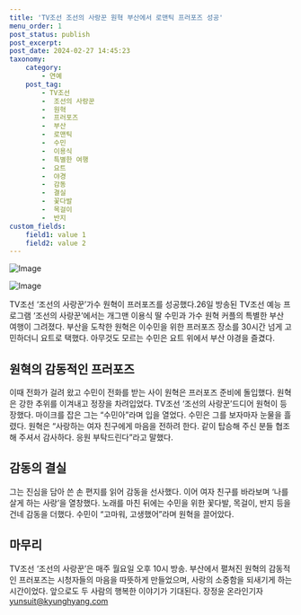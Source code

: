 ```yaml
---
title: 'TV조선 조선의 사랑꾼 원혁 부산에서 로맨틱 프러포즈 성공'
menu_order: 1
post_status: publish
post_excerpt: 
post_date: 2024-02-27 14:45:23
taxonomy:
    category:
        - 연예
    post_tag:
        - TV조선
        -  조선의 사랑꾼
        -  원혁
        -  프러포즈
        -  부산
        -  로맨틱
        -  수민
        -  이용식
        -  특별한 여행
        -  요트
        -  야경
        -  감동
        -  결실
        -  꽃다발
        -  목걸이
        -  반지
custom_fields:
    field1: value 1
    field2: value 2
---
```


![Image](https://mimgnews.pstatic.net/image/144/2024/02/27/0000945695_001_20240227080101239.png?type=w540)

![Image](https://ssl.pstatic.net/mimgnews/image/144/2024/02/27/0000945695_002_20240227080101296.png?type=w540)

TV조선 ‘조선의 사랑꾼’가수 원혁이 프러포즈를 성공했다.26일 방송된 TV조선 예능 프로그램 ‘조선의 사랑꾼’에서는 개그맨 이용식 딸 수민과 가수 원혁 커플의 특별한 부산 여행이 그려졌다. 부산을 도착한 원혁은 이수민을 위한 프러포즈 장소를 30시간 넘게 고민하더니 요트로 택했다. 아무것도 모르는 수민은 요트 위에서 부산 야경을 즐겼다.
## 원혁의 감동적인 프러포즈
이때 전화가 걸려 왔고 수민이 전화를 받는 사이 원혁은 프러포즈 준비에 돌입했다. 원혁은 강한 추위를 이겨내고 정장을 차려입었다. TV조선 ‘조선의 사랑꾼’드디어 원혁이 등장했다. 마이크를 잡은 그는 “수민아”라며 입을 열었다. 수민은 그를 보자마자 눈물을 흘렸다. 원혁은 “사랑하는 여자 친구에게 마음을 전하려 한다. 같이 탑승해 주신 분들 협조해 주셔서 감사하다. 응원 부탁드린다”라고 말했다.
## 감동의 결실
그는 진심을 담아 쓴 손 편지를 읽어 감동을 선사했다. 이어 여자 친구를 바라보며 ‘나를 살게 하는 사랑’을 열창했다. 노래를 마친 뒤에는 수민을 위한 꽃다발, 목걸이, 반지 등을 건네 감동을 더했다. 수민이 “고마워, 고생했어”라며 원혁을 끌어았다.
## 마무리
TV조선 ‘조선의 사랑꾼’은 매주 월요일 오후 10시 방송. 부산에서 펼쳐진 원혁의 감동적인 프러포즈는 시청자들의 마음을 따뜻하게 만들었으며, 사랑의 소중함을 되새기게 하는 시간이었다. 앞으로도 두 사람의 행복한 이야기가 기대된다.
장정윤 온라인기자 yunsuit@kyunghyang.com
